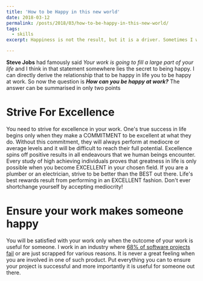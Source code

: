 ```yaml
---
title: 'How to be Happy in this new world'
date: 2018-03-12
permalink: /posts/2018/03/how-to-be-happy-in-this-new-world/
tags:
  - skills
excerpt: Happiness is not the result, but it is a driver. Sometimes I wonder how can we be happy in today's fast-paced world.

---
```

**Steve Jobs** had famously said _Your work is going to fill a large part of your life_ and I think in that statement somewhere lies the secret to being happy. I can directly derive the relationship that to be happy in life you to be happy at work. So now the question is **_How can you be happy at work?_**
The answer can be summarised in only two points

# Strive For Excellence
You need to strive for excellence in your work. One's true success in life begins only when they make a COMMITMENT to be excellent at what they do. Without this commitment, they will always perform at mediocre or average levels and it will be difficult to reach their full potential. Excellence spins off positive results in all endeavours that we human beings encounter.
Every study of high achieving individuals proves that greatness in life is only possible when you become EXCELLENT in your chosen field. If you are a plumber or an electrician, strive to be better than the BEST out there.
Life's best rewards result from performing in an EXCELLENT fashion. Don't ever shortchange yourself by accepting mediocrity!

# Ensure your work makes someone happy
You will be satisfied with your work only when the outcome of your work is useful for someone. I work in an industry where [68% of software projects fail](http://www.zdnet.com/article/study-68-percent-of-it-projects-fail/) or are just scrapped for various reasons. It is never a great feeling when you are involved in one of such product. Put everything you can to ensure your project is successful and more importantly it is useful for someone out there. 